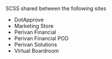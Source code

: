SCSS shared between the following sites
* DotApprove
* Marketing Store
* Perivan Financial
* Perivan Financial POD
* Perivan Solutions
* Virtual Boardroom
